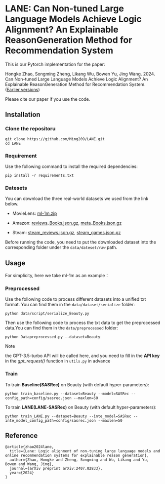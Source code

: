 # LANE: Can Non-tuned Large Language Models Achieve Logic Alignment? An Explainable ReasonGeneration Method for Recommendation System

This is our Pytorch implementation for the paper:

Hongke Zhao, Songming Zheng, Likang Wu, Bowen Yu, Jing Wang. 2024. Can Non-tuned Large Language Models Achieve Logic Alignment? An Explainable ReasonGeneration Method for Recommendation System. ([Earlier versions](https://arxiv.org/abs/2407.02833))

Please cite our paper if you use the code.

##  Installation

### Clone the repositoru

```
git clone https://github.com/Ming209/LANE.git
cd LANE
```


### Requirement

Use the following command to install the required dependencies:

```
pip install -r requirements.txt
```


### Datesets

You can download the three real-world datasets we used from the link below.

- MovieLens: [ml-1m.zip](https://files.grouplens.org/datasets/movielens/ml-1m.zip)

- Amazon: [reviews_Books.json.gz](https://snap.stanford.edu/data/amazon/productGraph/categoryFiles/reviews_Books.json.gz), [meta_Books.json.gz](https://snap.stanford.edu/data/amazon/productGraph/categoryFiles/meta_Books.json.gz)

- Steam: [steam_reviews.json.gz](http://cseweb.ucsd.edu/~wckang/steam_reviews.json.gz), [steam_games.json.gz](http://cseweb.ucsd.edu/~wckang/steam_games.json.gz)

Before running the code, you need to put the downloaded dataset into the corresponding folder under the `data/dateset/raw` path.

## Usage

For simplicity, here we take ml-1m as an example：

### Preprocessed

Use the following code to process different datasets into a unified txt format. You can find them in the `data/dataset/serialize` folder:

```
python data/script/serialize_Beauty.py
```

Then use the following code to process the txt data to get the preprocessed data.You can find them in the `data/preprocessed` folder:

```
python Datapreprocessed.py --dataset=Beauty
```

>[!NOTE]
>the GPT-3.5-turbo API will be called here, and you need to fill in the **API key** in the *gpt_request()* function in `utils.py` in advance


### Train

To train **Baseline(SASRec)** on Beauty (with default hyper-parameters):

```
python train_baseline.py --dataset=Beauty --model=SASRec --config_path=config/sasrec.json --maxlen=50
```

To train **LANE(LANE-SASRec)** on Beauty (with default hyper-parameters):

```
python train_LANE.py --dataset=Beauty --inte_model=SASRec --inte_model_config_path=config/sasrec.json --maxlen=50
```


## Reference

```
@article{zhao2024lane,
  title={Lane: Logic alignment of non-tuning large language models and online recommendation systems for explainable reason generation},
  author={Zhao, Hongke and Zheng, Songming and Wu, Likang and Yu, Bowen and Wang, Jing},
  journal={arXiv preprint arXiv:2407.02833},
  year={2024}
}
```